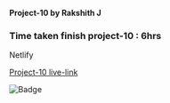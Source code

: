 **Project-10 by Rakshith J**

### Time taken finish project-10 : 6hrs

Netlify

[Project-10 live-link](https://live-class-project-9-rj.netlify.app/)

![Badge](https://img.shields.io/badge/Project--9-Live-brightgreen)

